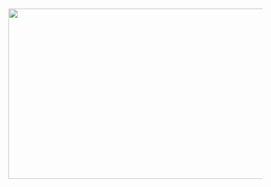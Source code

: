 #
<div align="center">

<div id="header" align="center">
  <img src="[https://media.giphy.com/media/v1.Y2lkPTc5MGI3NjExYWZlNDI2YmYyZWJiYzA1NDUwMGRiYjBlNjAxNzRjMmI2MGVlNjJiZSZjdD1z/DNZyv84x7kUmZcb6hW/giphy.gif](https://media0.giphy.com/media/eXxDXMM55cRF3fWjLK/giphy.gif?cid=ecf05e4739ff53e76d27d7d8b8262f4c79ea3b3864de571d&ep=v1_gifs_gifId&rid=giphy.gif&ct=g)" height="338" width="600"/>
</div>


#
